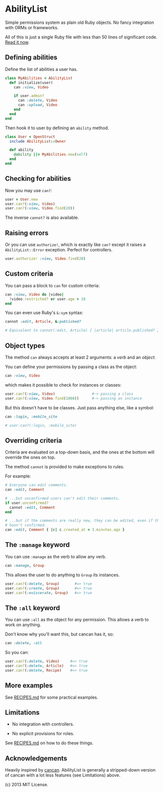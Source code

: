 AbilityList
===========

Simple permissions system as plain old Ruby objects. No fancy integration with 
ORMs or frameworks.

All of this is just a single Ruby file with less than 50 lines of significant 
code. [Read it now][ability_list.rb].

## Defining abilities

Define the list of abilities a user has.

``` ruby
class MyAbilities < AbilityList
  def initialize(user)
    can :view, Video

    if user.admin?
      can :delete, Video
      can :upload, Video
    end
  end
end
```

Then hook it to user by defining an `ability` method.

``` ruby
class User < OpenStruct
  include AbilityList::Owner

  def ability
    @ability ||= MyAbilities.new(self)
  end
end
```

## Checking for abilities

Now you may use `can?`:

``` ruby
user = User.new
user.can?(:view, Video)
user.can?(:view, Video.find(20))
```

The inverse `cannot?` is also available.

## Raising errors

Or you can use `authorize!`, which is exactly like `can?` except it raises
a `AbilityList::Error` exception. Perfect for controllers.

``` ruby
user.authorize! :view, Video.find(20)
```

## Custom criteria

You can pass a block to `can` for custom criteria:

``` ruby
can :view, Video do |video|
  !video.restricted? or user.age > 18
end
```

You can even use Ruby's `&:sym` syntax:

``` ruby
cannot :edit, Article, &:published?

# Equivalent to cannot(:edit, Article) { |article| article.published? }
```

## Object types

The method `can` always accepts at least 2 arguments: a *verb* and an *object*.

You can define your permissions by passing a class as the object:

``` ruby
can :view, Video
```

which makes it possible to check for instances or classes:

``` ruby
user.can?(:view, Video)                 #-> passing a class
user.can?(:view, Video.find(1008))      #-> passing an instance
```

But this doesn't have to be classes. Just pass anything else, like a symbol:

``` ruby
can :login, :mobile_site

# user.can?(:login, :mobile_site)
```

## Overriding criteria

Criteria are evaluated on a top-down basis, and the ones at the bottom will 
override the ones on top.

The method `cannot` is provided to make exceptions to rules.

For example:

``` ruby
# Everyone can edit comments.
can :edit, Comment

# ...but unconfirmed users can't edit their comments.
if user.unconfirmed?
  cannot :edit, Comment
end

# ...but if the comments are really new, they can be edited, even if the user
# hasn't confirmed.
can :edit, Comment { |c| c.created_at < 3.minutes.ago }
```

## The `:manage` keyword

You can use `:manage` as the verb to allow any verb.

``` ruby
can :manage, Group
```

This allows the user to do anything to `Group` its instances.

``` ruby
user.can?(:delete, Group)       #=> true
user.can?(:create, Group)       #=> true
user.can?(:eviscerate, Group)   #=> true
```

## The `:all` keyword

You can use `:all` as the object for any permission. This allows a verb to work 
on anything.

Don't know why you'll want this, but cancan has it, so:

``` ruby
can :delete, :all
```

So you can:

``` ruby
user.can?(:delete, Video)     #=> true
user.can?(:delete, Article)   #=> true
user.can?(:delete, Recipe)    #=> true
```

More examples
-------------

See [RECIPES.md] for some practical examples.

Limitations
-----------

 * No integration with controllers.

 * No explicit provisions for roles.
 
See [RECIPES.md] on how to do these things.

Acknowledgements
----------------

Heavily inspired by [cancan]. AbilityList is generally a stripped-down version 
of cancan with a lot less features (see    Limitations) above.

(c) 2013 MIT License.

[cancan]: https://github.com/ryanb/cancan
[RECIPES.md]: https://github.com/rstacruz/ability_list/blob/master/RECIPES.md
[ability_list.rb]:https://github.com/rstacruz/ability_list/blob/master/lib/ability_list.rb
